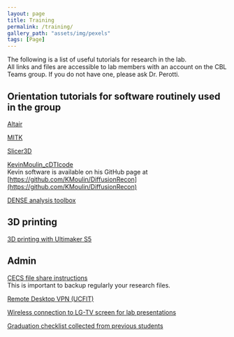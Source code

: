 ```yaml
---
layout: page
title: Training
permalink: /training/
gallery_path: "assets/img/pexels"
tags: [Page]
---
```


The following is a list of useful tutorials for research in the lab.\
All links and files are accessible to lab members with an account on the CBL Teams group. If you do not have one, please ask Dr. Perotti.

## Orientation tutorials for software routinely used in the group
[Altair](https://ucf.sharepoint.com/:v:/r/sites/ComputationalBiomechanicsLab_GRP/Shared%20Documents/General/Software_tutorials/Altair_software.mp4?csf=1&web=1&e=W3Fxs1)

[MITK](https://ucf.sharepoint.com/:v:/r/sites/ComputationalBiomechanicsLab_GRP/Shared%20Documents/General/Software_tutorials/MITK.mp4?csf=1&web=1&e=6AT3pi)

[Slicer3D](https://ucf.sharepoint.com/:v:/r/sites/ComputationalBiomechanicsLab_GRP/Shared%20Documents/General/Software_tutorials/Slicer3D.mp4?csf=1&web=1&e=yVi4Ds)

[KevinMoulin_cDTIcode](https://ucf.sharepoint.com/:v:/r/sites/ComputationalBiomechanicsLab_GRP/Shared%20Documents/General/Software_tutorials/Kevins_code.mp4?csf=1&web=1&e=b9TulJ)\
Kevin software is available on his GitHub page at [https://github.com/KMoulin/DiffusionRecon](https://github.com/KMoulin/DiffusionRecon)

[DENSE analysis toolbox](https://ucf.sharepoint.com/:f:/r/sites/ComputationalBiomechanicsLab_GRP/Shared%20Documents/General/Software_tutorials/DENSE_Kick_start?csf=1&web=1&e=YktdWO)

## 3D printing
[3D printing with Ultimaker S5](https://ucf.sharepoint.com/:b:/r/sites/ComputationalBiomechanicsLab_GRP/Shared%20Documents/General/3D%20Print%20with%20Ultimaker%20S5.pdf?csf=1&web=1&e=bIed8P)

## Admin
[CECS file share instructions](https://ucf.sharepoint.com/:b:/r/sites/ComputationalBiomechanicsLab_GRP/Shared%20Documents/General/Mounting%20CECS%20DFS%20File%20Share.pdf?csf=1&web=1&e=Mh37Mg)\
This is important to backup regularly your research files.

[Remote Desktop VPN (UCFIT)](https://ucf.sharepoint.com/:b:/r/sites/ComputationalBiomechanicsLab_GRP/Shared%20Documents/General/RemoteDesktopVPN_UCFIT.pdf?csf=1&web=1&e=MbgmjI)

[Wireless connection to LG-TV screen for lab presentations](https://ucf.sharepoint.com/:b:/r/sites/ComputationalBiomechanicsLab_GRP/Shared%20Documents/General/Wireless%20connection%20to%20LG-TV.pdf?csf=1&web=1&e=DeyjGY)

[Graduation checklist collected from previous students](https://ucf.sharepoint.com/:b:/r/sites/ComputationalBiomechanicsLab_GRP/Shared%20Documents/General/Graduation%20checklist.pdf?csf=1&web=1&e=VfM6ju)


